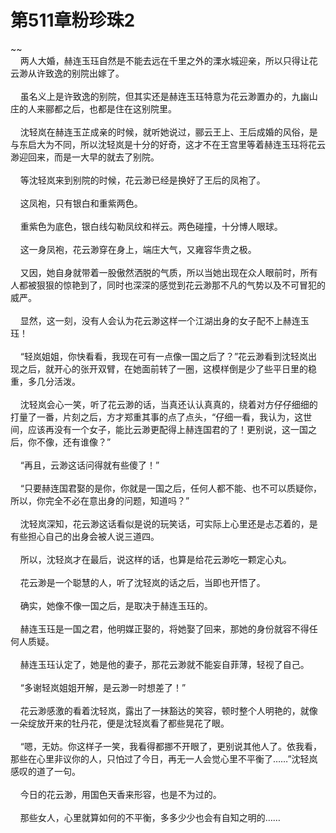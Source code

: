 # 第511章粉珍珠2
~~<br>&nbsp;&nbsp;&nbsp;&nbsp;两人大婚，赫连玉珏自然是不能去远在千里之外的溧水城迎亲，所以只得让花云渺从许致逸的别院出嫁了。<br><br>&nbsp;&nbsp;&nbsp;&nbsp;虽名义上是许致逸的别院，但其实还是赫连玉珏特意为花云渺置办的，九幽山庄的人来郦都之后，也都是住在这别院里。<br><br>&nbsp;&nbsp;&nbsp;&nbsp;沈轻岚在赫连玉芷成亲的时候，就听她说过，郦云王上、王后成婚的风俗，是与东启大为不同，所以沈轻岚是十分的好奇，这才不在王宫里等着赫连玉珏将花云渺迎回来，而是一大早的就去了别院。<br><br>&nbsp;&nbsp;&nbsp;&nbsp;等沈轻岚来到别院的时候，花云渺已经是换好了王后的凤袍了。<br><br>&nbsp;&nbsp;&nbsp;&nbsp;这凤袍，只有银白和重紫两色。<br><br>&nbsp;&nbsp;&nbsp;&nbsp;重紫色为底色，银白线勾勒凤纹和祥云。两色碰撞，十分博人眼球。<br><br>&nbsp;&nbsp;&nbsp;&nbsp;这一身凤袍，花云渺穿在身上，端庄大气，又雍容华贵之极。<br><br>&nbsp;&nbsp;&nbsp;&nbsp;又因，她自身就带着一股傲然洒脱的气质，所以当她出现在众人眼前时，所有人都被狠狠的惊艳到了，同时也深深的感觉到花云渺那不凡的气势以及不可冒犯的威严。<br><br>&nbsp;&nbsp;&nbsp;&nbsp;显然，这一刻，没有人会认为花云渺这样一个江湖出身的女子配不上赫连玉珏！<br><br>&nbsp;&nbsp;&nbsp;&nbsp;“轻岚姐姐，你快看看，我现在可有一点像一国之后了？”花云渺看到沈轻岚出现之后，就开心的张开双臂，在她面前转了一圈，这模样倒是少了些平日里的稳重，多几分活泼。<br><br>&nbsp;&nbsp;&nbsp;&nbsp;沈轻岚会心一笑，听了花云渺的话，当真还认认真真的，绕着对方仔仔细细的打量了一番，片刻之后，方才郑重其事的点了点头，“仔细一看，我认为，这世间，应该再没有一个女子，能比云渺更配得上赫连国君的了！更别说，这一国之后，你不像，还有谁像？”<br><br>&nbsp;&nbsp;&nbsp;&nbsp;“再且，云渺这话问得就有些傻了！”<br><br>&nbsp;&nbsp;&nbsp;&nbsp;“只要赫连国君娶的是你，你就是一国之后，任何人都不能、也不可以质疑你，所以，你完全不必在意出身的问题，知道吗？”<br><br>&nbsp;&nbsp;&nbsp;&nbsp;沈轻岚深知，花云渺这话看似是说的玩笑话，可实际上心里还是忐忑着的，是有些担心自己的出身会被人说三道四。<br><br>&nbsp;&nbsp;&nbsp;&nbsp;所以，沈轻岚才在最后，说这样的话，也算是给花云渺吃一颗定心丸。<br><br>&nbsp;&nbsp;&nbsp;&nbsp;花云渺是一个聪慧的人，听了沈轻岚的话之后，当即也开悟了。<br><br>&nbsp;&nbsp;&nbsp;&nbsp;确实，她像不像一国之后，是取决于赫连玉珏的。<br><br>&nbsp;&nbsp;&nbsp;&nbsp;赫连玉珏是一国之君，他明媒正娶的，将她娶了回来，那她的身份就容不得任何人质疑。<br><br>&nbsp;&nbsp;&nbsp;&nbsp;赫连玉珏认定了，她是他的妻子，那花云渺就不能妄自菲薄，轻视了自己。<br><br>&nbsp;&nbsp;&nbsp;&nbsp;“多谢轻岚姐姐开解，是云渺一时想差了！”<br><br>&nbsp;&nbsp;&nbsp;&nbsp;花云渺感激的看着沈轻岚，露出了一抹豁达的笑容，顿时整个人明艳的，就像一朵绽放开来的牡丹花，便是沈轻岚看了都些晃花了眼。<br><br>&nbsp;&nbsp;&nbsp;&nbsp;“嗯，无妨。你这样子一笑，我看得都挪不开眼了，更别说其他人了。依我看，那些在心里非议你的人，只怕过了今日，再无一人会觉心里不平衡了……”沈轻岚感叹的道了一句。<br><br>&nbsp;&nbsp;&nbsp;&nbsp;今日的花云渺，用国色天香来形容，也是不为过的。<br><br>&nbsp;&nbsp;&nbsp;&nbsp;那些女人，心里就算如何的不平衡，多多少少也会有自知之明的……<br><br>
                    

<script>_fwqdsqadxfw()</script>
<div><script>_dfwf1dw();</script></div>
<div><script>_dfwf1agdw();</script></div>
                